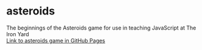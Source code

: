 # asteroids
The beginnings of the Asteroids game for use in teaching JavaScript at The Iron Yard  
[Link to asteroids game in GitHub Pages](https://mbp469.github.io/asteroids/)
